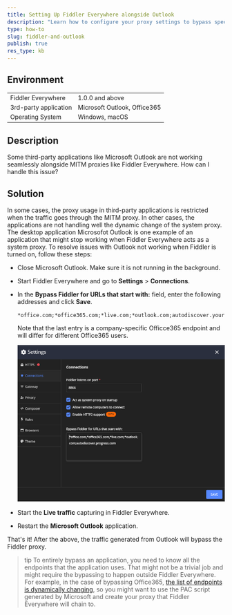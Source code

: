 ```yaml
---
title: Setting Up Fiddler Everywhere alongside Outlook
description: "Learn how to configure your proxy settings to bypass specific Microsoft endpoints so that you could use MS products like Outlook alongside Fiddler Everywhere."
type: how-to
slug: fiddler-and-outlook
publish: true
res_type: kb
---
```


## Environment

|   |   |
|---|---|
| Fiddler Everywhere | 1.0.0 and above |
| 3rd-party application | Microsoft Outlook, Office365 |
| Operating System | Windows, macOS |

## Description

Some third-party applications like Microsoft Outlook are not working seamlessly alongside MITM proxies like Fiddler Everywhere.  How can I handle this issue?

## Solution

In some cases, the proxy usage in third-party applications is restricted when the traffic goes through the MITM proxy. In other cases, the applications are not handling well the dynamic change of the system proxy. The desktop application Microsofot Outlook is one example of an application that might stop working when Fiddler Everywhere acts as a system proxy. To resolve issues with Outlook not working when Fiddler is turned on, follow these steps:

- Close Microsoft Outlook. Make sure it is not running in the background. 

- Start Fiddler Everywhere and go to **Settings** > **Connections**.

- In the **Bypass Fiddler for URLs that start with:** field, enter the following addresses and click **Save**.

    ```curl
    *office.com;*office365.com;*live.com;*outlook.com;autodiscover.yourcompany.com
    ```

    Note that the last entry is a company-specific Officce365 endpoint and will differ for different Office365 users.

    ![bypassing Outlook endpoints in Fiddler](../images/kb/outlook-bypass.png)

- Start the **Live traffic** capturing in Fiddler Everywhere.

- Restart the **Microsoft Outlook** application.

That's it! After the above, the traffic generated from Outlook will bypass the Fiddler proxy.


>tip To entirely bypass an application, you need to know all the endpoints that the application uses. That might not be a trivial job and might require the bypassing to happen outside Fiddler Everywhere. For example, in the case of bypassing Office365, [the list of endpoints is dynamically changing](https://docs.microsoft.com/en-us/microsoft-365/enterprise/urls-and-ip-address-ranges?view=o365-worldwide), so you might want to use the PAC script generated by Microsoft and create your proxy that Fiddler Everywhere will chain to.
